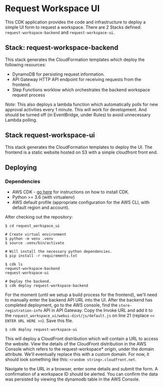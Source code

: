 # Request Workspace UI

This CDK application provides the code and infrastructure to deploy a simple UI form to request a workspace. 
There are 2 Stacks defined: `request-workspace-backend` and `request-workspace-ui`.

## Stack: request-workspace-backend

This stack generates the CloudFormation templates which deploy the following resources:
* DynamoDB for persisting request information.
* API Gateway HTTP API endpoint for receiving requests from the frontend.
* Step Functions worklow which orchestrates the backend workspace request process

*Note*: This also deploys a lambda function which automatically polls for new approval activities every 1 minute. This
will work for development. And should be turned off (in EventBridge, under Rules) to avoid unnecessary Lambda polling.

## Stack request-workspace-ui

This stack generates the CloudFormation templates to deploy the UI. The
frontend is a static website hosted on S3 with a simple cloudfront front end.

## Deploying

### Dependencies
* AWS CDK - [go here](https://docs.aws.amazon.com/cdk/latest/guide/getting_started.html) for instructions on how to install CDK.
* Python >= 3.6 (with virtualenv)
* AWS default profile (appropriate configuration for the AWS CLI, with default 
region and account).

After checking out the repository:
 
    $ cd request_workspace_ui
    
    # Create virtual environment
    $ python -m venv .venv
    $ source .venv/bin/activate
    
    # Will install the necessary python dependencies.
    $ pip install -r requirements.txt
    
    $ cdk ls
    request-workspace-backend
    request-workspace-ui
    
    # Deploy the backend.
    $ cdk deploy request-workspace-backend

For the moment (until we setup a build process for the frontend), we'll need to
manually enter the backend API URL into the UI. After the backend has completed
deployment, go to the AWS console, find the `store-registration-info` API in API
Gateway. Copy the Invoke URL and add it to the `request_workspace_ui/webui-dist/js/default.js` on line 21 (replace `<< ENTER URL HERE >>`). Save this file.

    $ cdk deploy request-workspace-ui
    
This will deploy a CloudFront distribution which will contain a URL to access 
the website. View the details of the CloudFront distribution in the AWS Console 
which refers to the request-workspace* origin, under the domain attribute. We'll 
eventually replace this with a custom domain. For now, it should look something like this: `<random string>.cloudfront.net`.

Navigate to the URL in a browser, enter some details and submit the form. A 
confirmation of a workspace ID should be alerted. You can confirm the data was 
persisted by viewing the dynamodb table in the AWS Console.